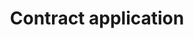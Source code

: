 ---
template: TermDetailPage
title: Contract application
description: An application written against the contract application API, which runs in the PAB.
aliases: contract application, plutus application backend
keywords: contract, application, plutus, backend
identities: 
    - id: wael-ivie
      role: author
---
